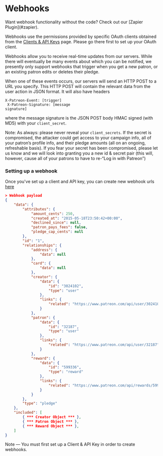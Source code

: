 # Webhooks
<aside class="notice">
Want webhook functionality without the code? Check out our [Zapier Plugin](#zapier).
</aside>

Webhooks use the permissions provided by specific OAuth clients obtained from the [Clients & API Keys](https://www.patreon.com/platform/documentation/clients) page. Please go there first to set up your OAuth client.

Webhooks allow you to receive real-time updates from our servers. While there will eventually be many events about which you can be notified, we presently only support webhooks that trigger when you get a new patron, or an existing patron edits or deletes their pledge.

When one of these events occurs, our servers will send an HTTP POST to a URL you specify. This HTTP POST will contain the relevant data from the user action in JSON format. It will also have headers

<code>X-Patreon-Event: [trigger]<br>
X-Patreon-Signature: [message signature]</code>

where the message signature is the JSON POST body HMAC signed (with MD5) with your `client_secret`.

Note: As always: please never reveal your `client_secrets`. If the secret is compromised, the attacker could get access to your campaign info, all of your patron’s profile info, and their pledge amounts (all on an ongoing, refreshable basis). If you fear your secret has been compromised, please let us know and we will look into granting you a new id & secret pair (this will, however, cause all of your patrons to have to re-“Log in with Patreon”)

### Setting up a webhook
Once you've set up a client and API key, you can create new webhook urls [here](https://www.patreon.com/platform/documentation/webhooks)
```json
> Webhook payload
{
    "data": {
        "attributes": {
            "amount_cents": 250,
            "created_at": "2015-05-18T23:50:42+00:00",
            "declined_since": null,
            "patron_pays_fees": false,
            "pledge_cap_cents": null
        },
        "id": "1",
        "relationships": {
            "address": {
                "data": null
            },
            "card": {
                "data": null
            },
            "creator": {
                "data": {
                    "id": "3024102",
                    "type": "user"
                },
                "links": {
                    "related": "https://www.patreon.com/api/user/3024102"
                }
            },
            "patron": {
                "data": {
                    "id": "32187",
                    "type": "user"
                },
                "links": {
                    "related": "https://www.patreon.com/api/user/32187"
                }
            },
            "reward": {
                "data": {
                    "id": "599336",
                    "type": "reward"
                },
                "links": {
                    "related": "https://www.patreon.com/api/rewards/599336"
                }
            }
        },
        "type": "pledge"
    },
    "included": [
        { *** Creator Object *** },
        { *** Patron Object *** },
        { *** Reward Object *** },
    ]
}
```

<aside class="notice">
Note — You must first set up a Client & API Key in order to create webhooks.
</aside>
